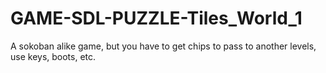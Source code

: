 # GAME-SDL-PUZZLE-Tiles_World_1
A sokoban alike game, but you have to get chips to pass to another levels, use keys, boots, etc.

